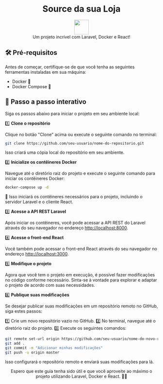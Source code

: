 <h1 align="center">Source da sua Loja</h1>

<div align="center">
  <strong><img src="https://skillicons.dev/icons?i=vscode" width="48"></strong>
</div>
<div align="center">
  Um projeto incrível com Laravel, Docker e React!
</div>

## 🛠️ Pré-requisitos

Antes de começar, certifique-se de que você tenha as seguintes ferramentas instaladas em sua máquina:

- Docker 🐳
- Docker Compose 🐙

## 🚀 Passo a passo interativo

Siga os passos abaixo para iniciar o projeto em seu ambiente local:

1️⃣ **Clone o repositório**

   Clique no botão "Clone" acima ou execute o seguinte comando no terminal:

   ```bash
   git clone https://github.com/seu-usuario/nome-do-repositorio.git
   ```

   Isso criará uma cópia local do repositório em seu ambiente.

2️⃣ **Inicialize os contêineres Docker**

   Navegue até o diretório raiz do projeto e execute o seguinte comando para iniciar os contêineres Docker:

   ```bash
   docker-compose up -d
   ```

   🐳 Isso iniciará os contêineres necessários para o projeto, incluindo o servidor Laravel e o cliente React.

3️⃣ **Acesse a API REST Laravel**

   Após iniciar os contêineres, você pode acessar a API REST do Laravel através do seu navegador no endereço [http://localhost:8000](http://localhost:8000).

4️⃣ **Acesse o front-end React**

   Você também pode acessar o front-end React através do seu navegador no endereço [http://localhost:3000](http://localhost:3000).

5️⃣ **Modifique o projeto**

   Agora que você tem o projeto em execução, é possível fazer modificações no código conforme necessário. Sinta-se à vontade para explorar e adaptar o projeto de acordo com suas necessidades.

6️⃣ **Publique suas modificações**

   Se desejar publicar suas modificações em um repositório remoto no GitHub, siga estes passos:

   1️⃣ Crie um novo repositório vazio no GitHub.
   2️⃣ No terminal, navegue até o diretório raiz do projeto.
   3️⃣ Execute os seguintes comandos:

   ```bash
   git remote set-url origin https://github.com/seu-usuario/nome-do-novo-repositorio.git
   git add .
   git commit -m "Adicionar minhas modificações"
   git push -u origin master
   ```

   Isso configurará o repositório remoto e enviará suas modificações para lá.


<div align="center">
  Espero que este guia tenha sido útil e que você aproveite ao máximo o projeto utilizando Laravel, Docker e React. 🎉😄
</div>
